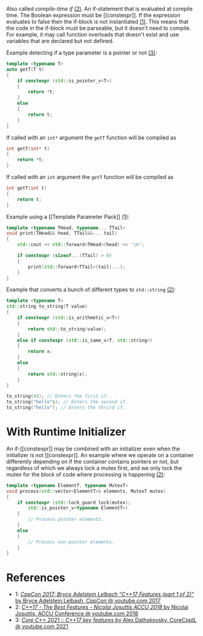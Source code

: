 Also called _compile-time if_ [(2)](https://youtu.be/e2ZQyYr0Oi0?t=153).
An if-statement that is evaluated at compile time.
The Boolean expression must be [[constexpr]].
If the expression evaluates to false then the if-block is not instantiated [(1)](https://youtu.be/fI2xiUqqH3Q?t=767).
This means that the code in the if-block must be parseable, but it doesn't need to compile.
For example, it may call function overloads that doesn't exist and use variables that are declared but not defined.

Example detecting if a type parameter is a pointer or not [(3)](https://youtu.be/3gGhP0C-xOY?t=401):
```cpp
template <typename T>
auto getT(T t)
{
	if constexpr (std::is_pointer_v<T>)
	{
		return *t;
	}
	else
	{
		return t;
	}
}
```

If called with an `int*` argument the `getT` function will be compiled as
```cpp
int getT(int* t)
{
	return *t;
}
```

If called with an `int` argument the `getT` function will be compiled as
```cpp
int getT(int t)
{
	return t;
}
```


Example using a [[Template Parameter Pack]] [(1)](https://youtu.be/fI2xiUqqH3Q?t=652):
```cpp
template <typename THead, typename... TTail>
void print(THead&& head, TTail&&... tail)
{
	std::cout << std::forward<THead>(head) << '\n';

	if constexpr (sizeof...(TTail) > 0)
	{
		print(std::forward<TTail>(tail)...);
	}
}
```

Example that converts a bunch of different types to `std::string` [(2)](https://youtu.be/e2ZQyYr0Oi0):
```cpp
template <typename T>
std::string to_string(T value)
{
	if constexpr (std::is_arithmetic_v<T>)
	{
		return std::to_string(value);
	}
	else if constexpr (std::is_same_v<T, std::string>)
	{
		return x;
	}
	else
	{
		return std::string(x);
	}
}

to_string(43); // Enters the first if.
to_string("hello"s); // Enters the second if.
to_string("hello"); // Enters the thrird if.
```

# With Runtime Initializer

An if-[[constexpr]] may be combined with an initializer even when the initializer is not [[constexpr]].
An example where we operate on a container differently depending on if the container contains pointers or not, but regardless of which we always lock a mutex first, and we only lock the mutex for the block of code where processing is happening [(2)](https://youtu.be/e2ZQyYr0Oi0?t=257):
```cpp
template <typename ElementT, typename MutexT>
void process(std::vector<ElementT>& elements, MutexT mutex)
{
	if constexpr (std::lock_guard lock(mutex);
		std::is_pointer_v<typename ElementT>)
	{
		// Process pointer elements.
	}
	else
	{
		// Process non-pointer elements.
	}
}
```


# References

- 1: [_CppCon 2017: Bryce Adelstein Lelbach “C++17 Features (part 1 of 2)”_ by Bryce Adelstein Lelbash, CppCon @ youtube.com 2017](https://youtu.be/fI2xiUqqH3Q)
- 2: [_C++17 - The Best Features - Nicolai Josuttis ACCU 2018_ by Nicolai Josuttis, ACCU Conference @ youtube.com 2018](https://youtu.be/e2ZQyYr0Oi0)
- 3: [_Core C++ 2021 :: C++17 key features_ by Alex Dathskovsky, CoreCppIL @ youtube.com 2021](https://www.youtube.com/watch?v=3gGhP0C-xOY)
